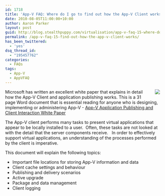 ```yaml
---
id: 1718
title: 'App-V FAQ: Where do I go to find out how the App-V Client works?'
date: 2010-08-05T11:00:00+10:00
author: Aaron Parker
layout: post
guid: http://blog.stealthpuppy.com/virtualisation/app-v-faq-15-where-do-i-found-out-how-the-app-v-client-works
permalink: /app-v-faq-15-find-out-how-the-app-v-client-works/
has_been_twittered:
  - 'yes'
dsq_thread_id:
  - "195457762"
categories:
  - FAQs
tags:
  - App-V
  - AppVFAQ
---
```

<img style="margin: 0px 0px 5px 10px; display: inline" align="right" src="{{site.baseurl}}/media/2010/06/AppVFAQLogo.png" />

Microsoft has written an excellent white paper that explains in detail how the App-V Client and application publishing works. This is a 31 page Word document that is essential reading for anyone who is designing, implementing or administering App-V - [App-V Application Publishing and Client Interaction White Paper](http://download.microsoft.com/download/f/7/8/f784a197-73be-48ff-83da-4102c05a6d44/AppPubandClientInteraction.docx) 

The App-V client performs many tasks to present virtual applications that appear to be locally installed to a user.&#160; Often, these tasks are not looked at with the detail that the server components receive.&#160;&#160; In order to effectively support virtual applications, an understanding of the processes performed by the client is imperative.&#160; 

This document will explain the following topics:

  * Important file locations for storing App-V information and data
  * Client cache settings and behaviour
  * Publishing and delivery scenarios
  * Active upgrade
  * Package and data management
  * Client logging